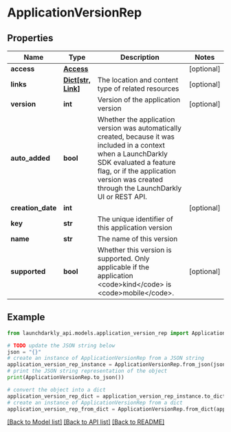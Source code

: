 # ApplicationVersionRep


## Properties

Name | Type | Description | Notes
------------ | ------------- | ------------- | -------------
**access** | [**Access**](Access.md) |  | [optional] 
**links** | [**Dict[str, Link]**](Link.md) | The location and content type of related resources | [optional] 
**version** | **int** | Version of the application version | [optional] 
**auto_added** | **bool** | Whether the application version was automatically created, because it was included in a context when a LaunchDarkly SDK evaluated a feature flag, or if the application version was created through the LaunchDarkly UI or REST API.  | 
**creation_date** | **int** |  | [optional] 
**key** | **str** | The unique identifier of this application version | 
**name** | **str** | The name of this version | 
**supported** | **bool** | Whether this version is supported. Only applicable if the application &lt;code&gt;kind&lt;/code&gt; is &lt;code&gt;mobile&lt;/code&gt;. | [optional] 

## Example

```python
from launchdarkly_api.models.application_version_rep import ApplicationVersionRep

# TODO update the JSON string below
json = "{}"
# create an instance of ApplicationVersionRep from a JSON string
application_version_rep_instance = ApplicationVersionRep.from_json(json)
# print the JSON string representation of the object
print(ApplicationVersionRep.to_json())

# convert the object into a dict
application_version_rep_dict = application_version_rep_instance.to_dict()
# create an instance of ApplicationVersionRep from a dict
application_version_rep_from_dict = ApplicationVersionRep.from_dict(application_version_rep_dict)
```
[[Back to Model list]](../README.md#documentation-for-models) [[Back to API list]](../README.md#documentation-for-api-endpoints) [[Back to README]](../README.md)


